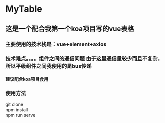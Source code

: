 # MyTable

## 这是一个配合我第一个koa项目写的vue表格

### 主要使用的技术栈是：vue+element+axios

### 技术难点。。。。组件之间的通信问题 由于这里通信量较少而且不复杂，所以平级组件之间我使用的是bus传递

#### 建议配合koa项目食用

### 使用方法

git clone  
npm install  
npm run serve
